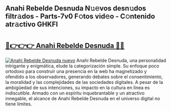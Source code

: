 ## Anahi Rebelde Desnuda N𝚞𝚎vos desn𝚞dos filtr𝚊dos - Parts-7v0 F𝚘tos vid𝚎o - C𝚘ntenido atr𝚊ctivo GHKFI

# <h2><a href="http://mbdhaw.tromn.icu/?c=Anahi+Rebelde+Desnuda">🔗👉👉👉 Anahi Rebelde Desnuda 🔗🔗</a></h2>

[![Anahi Rebelde Desnuda nuevo](https://i.imgur.com/pEAQMta.gif)](http://mbdhaw.tromn.icu/?c=Anahi+Rebelde+Desnuda)
Anahi Rebelde Desnuda, una personalidad intrigante y enigmática, elude la categorización simple. Su enfoque poco ortodoxo para construir una presencia en la web ha magnetizado y ofendido a los observadores, generando debates sobre el consentimiento, la moralidad y las complejidades de las sociedades digitales. A pesar de la ambigüedad de sus intenciones, su impacto en la cultura en línea es indiscutible. Armado con un espíritu inquebrantable y un atractivo innegable, el alcance de Anahi Rebelde Desnuda en el universo digital no tiene límites.
